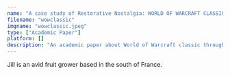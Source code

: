 ```yaml
---
name: "A case study of Restorative Nostalgia: WORLD OF WARCRAFT CLASSIC"
filename: "wowclassic"
imgname: "wowclassic.jpeg"
type: ["Academic Paper"]
platform: []
description: "An academic paper about World of Warcraft classic through the lenses of Restorative Nostalgia."
---
```

Jill is an avid fruit grower based in the south of France.